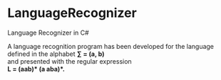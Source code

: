 # LanguageRecognizer
Language Recognizer in C#

A language recognition program has been developed for the language defined in the alphabet **∑ = (a, b)**  <br>and 
presented with the regular expression <br> __L = (aab)* (a aba)*.__
